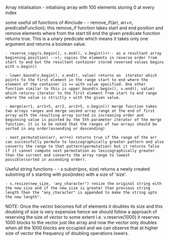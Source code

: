 Array intialisation - intialising array with 100 elements storing 0 at every index
	<!-- int *arr = new int[100]{0};  -->

some useful stl functions of #include<algorithm> - 
	- remove_if(arr<!-- (start position) -->, arr+n<!-- (end position) -->, predicateFunction); this remove_if function takes start and end position and remove elements where from the start till end the given predicate function returns true. This is a unary predicate which means it takes only one argument and returns a boolean value.

	- reverse_copy(v.begin(), v.end(), v.begin()<!-- as a resultant array beginning position) -->); copies the elements in reverse order from start to end but the resultant container stored reversed values begins with v.begin()

	- lower_bound(v.begin(), v.end(), value) returns an  iterator which points to the first element in the range start to end where the element of the container is >= with value specified. One other function similar to this is upper_bound(v.begin(), v.end(), value) which returns iterator to the first element from start to end range where the value is strictly > with the given value.

	- merge(arr1, arr1+5, arr2, arr2+5, v.begin()) merge function takes two arrays ranges and merge second array range at the end of first array with the resulting array sorted in increasing order and beginning value is pointed by the 5th parameter iterator of the merge function. It is to be noted that the ranges of two arrays should be sorted in any order(assending or descending)

	- next_permutation(arr, arr+n) returns true if the range of the arr can successfully permute to lexicographically greater pattern and also converts the range to that pattern(permutation) but it returns false if it cannot compute next permutation as lexicographically greater than the current and converts the array range to lowest possible(sorted in ascending order).


Useful string functions - 
	- s.substr(pos, size) returns a newly created substring of s starting with pos(index) with a size of 'size'.

	- s.resize(new_size, 'any_character") resize the original string eith the new_size and if the new_size is greater than previous string length then the "any_character" is appended to make the string upto the new length".


NOTE: Once the vector becomes full of elements it doubles its size and this doubling of size is very expensixe hence we should follow a approach of reserving the size of vector to some extent i.e. v.reserve(1000) it reserves 1000 blocks to the vector just like array and now the vector only doubles when all the 1000 blocks are occupied and we can observe that at higher size of vector the frequency of doubling operations lowers.